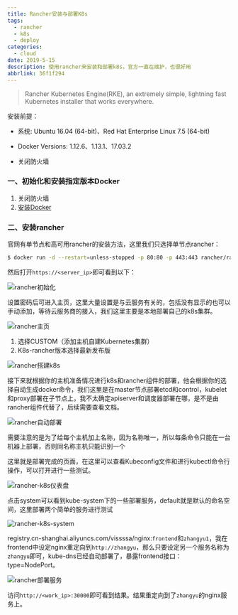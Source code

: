 ```yaml
---
title: Rancher安装与部署K8s
tags:
  - rancher
  - k8s
  - deploy
categories:
  - cloud
date: 2019-5-15
description: 使用rancher来安装和部署k8s，官方一直在维护，也很好用
abbrlink: 36f1f294
---
```


> Rancher Kubernetes Engine(RKE), an extremely simple, lightning fast Kubernetes installer that works everywhere.

安装前提：

- 系统: Ubuntu 16.04 (64-bit)、Red Hat Enterprise Linux 7.5 (64-bit)

- Docker Versions: 1.12.6、1.13.1、17.03.2

- 关闭防火墙


### 一、初始化和安装指定版本Docker

1. 关闭防火墙
2. [安装Docker](指定版本安装Docker.md)



### 二、安装rancher

官网有单节点和高可用rancher的安装方法，这里我们只选择单节点rancher：

```bash
$ docker run -d --restart=unless-stopped -p 80:80 -p 443:443 rancher/rancher
```

然后打开`https://<server_ip>`即可看到以下：

![rancher初始化](https://vissssa-imgs-1252712312.cos.ap-shanghai.myqcloud.com/pics/rancher%E5%88%9D%E5%A7%8B%E5%8C%96.png)

设置密码后可进入主页，这里大量设置是与云服务有关的，包括没有显示的也可以手动添加，等待云服务商的接入，我们这里主要是本地部署自己的k8s集群。

![rancher主页](https://vissssa-imgs-1252712312.cos.ap-shanghai.myqcloud.com/pics/rancher%E4%B8%BB%E9%A1%B5.png)

1. 选择CUSTOM（添加主机自建Kubernetes集群）
2. K8s-rancher版本选择最新发布版

![rancher搭建k8s](https://vissssa-imgs-1252712312.cos.ap-shanghai.myqcloud.com/pics/rancher%E6%90%AD%E5%BB%BAk8s.png)

 接下来就根据你的主机准备情况进行k8s和rancher组件的部署，他会根据你的选择自动生成docker命令，我们这里是在master节点部署etcd和control，kubelet和proxy部署在子节点上，我不太确定apiserver和调度器部署在哪，是不是由rancher组件代替了，后续需要查看文档。

![rancher自动部署](https://vissssa-imgs-1252712312.cos.ap-shanghai.myqcloud.com/pics/rancher%E8%87%AA%E5%8A%A8%E9%83%A8%E7%BD%B2.png)

需要注意的是为了给每个主机加上名称，因为名称唯一，所以每条命令只能在一台机器上部署，否则同名称主机只能识别一个

这里就是部署完成的页面，在这里可以查看Kubeconfig文件和进行kubectl命令行操作，可以打开进行一些测试。

![rancher-k8s仪表盘](https://vissssa-imgs-1252712312.cos.ap-shanghai.myqcloud.com/pics/rancher%E4%BB%AA%E8%A1%A8%E7%9B%98.png)

点击system可以看到kube-system下的一些部署服务，default就是默认的命名空间，这里部署两个简单的服务进行测试

![rancher-k8s-system](https://vissssa-imgs-1252712312.cos.ap-shanghai.myqcloud.com/pics/rancher-k8s-system.png)

registry.cn-shanghai.aliyuncs.com/vissssa/nginx:`frontend`和`zhangyu1`，我在frontend中设定nginx重定向到`http://zhangyu`，那么只要设定另一个服务名称为`zhangyu`即可，kube-dns已经自动部署了，暴露frontend接口：type=NodePort。

![rancher部署服务](https://vissssa-imgs-1252712312.cos.ap-shanghai.myqcloud.com/pics/rancher%E9%83%A8%E7%BD%B2%E4%BB%BB%E5%8A%A11.png)

访问`http://<work_ip>:30000`即可看到结果。结果重定向到了`zhangyu`的nginx服务上。

